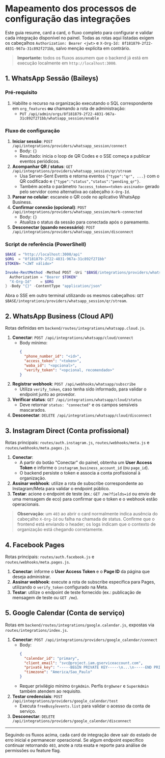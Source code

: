 # Mapeamento dos processos de configuração das integrações

Este guia resume, card a card, o fluxo completo para configurar e validar cada integração disponível no painel. Todas as rotas aqui listadas exigem os cabeçalhos `Authorization: Bearer <jwt>` e `X-Org-Id: 8f181879-2f22-4831-967a-31c892f271bb`, salvo menção explícita em contrário.

> **Importante:** todos os fluxos assumem que o backend já está em execução localmente em `http://localhost:3000`.

## 1. WhatsApp Sessão (Baileys)

### Pré-requisito

1. Habilite o recurso na organização executando o SQL correspondente em `org_features` **ou** chamando a rota de administração:
   - `PUT /api/admin/orgs/8f181879-2f22-4831-967a-31c892f271bb/whatsapp_session/enable`

### Fluxo de configuração

1. **Iniciar sessão**: `POST /api/integrations/providers/whatsapp_session/connect`
   - Body: `{}`
   - Resultado: inicia o loop de QR Codes e o SSE começa a publicar eventos periódicos.
2. **Acompanhar QR / status**: `GET /api/integrations/providers/whatsapp_session/qr/stream`
   - Usa Server-Sent Events e retorna eventos `{"type":"qr", ...}` com o QR codificado e `{"type":"status","status":"pending_qr"}`.
   - Também aceita o parâmetro `?access_token=<token-assinado>` gerado pelo servidor como alternativa ao cabeçalho `X-Org-Id`.
3. **Parear no celular**: escaneie o QR code no aplicativo WhatsApp Business.
4. **Confirmar conexão (opcional)**: `POST /api/integrations/providers/whatsapp_session/mark-connected`
   - Body: `{}`
   - Atualiza o status da sessão para conectada após o pareamento.
5. **Desconectar (quando necessário)**: `POST /api/integrations/providers/whatsapp_session/disconnect`

### Script de referência (PowerShell)

```powershell
$BASE = "http://localhost:3000/api"
$ORG  = "8f181879-2f22-4831-967a-31c892f271bb"
$TOKEN= "<JWT válido>"

Invoke-RestMethod -Method POST -Uri "$BASE/integrations/providers/whatsapp_session/connect" -Headers @{
  Authorization = "Bearer $TOKEN"
  "X-Org-Id"    = $ORG
} -Body "{}" -ContentType "application/json"
```

Abra o SSE em outro terminal utilizando os mesmos cabeçalhos: `GET $BASE/integrations/providers/whatsapp_session/qr/stream`.

## 2. WhatsApp Business (Cloud API)

Rotas definidas em `backend/routes/integrations/whatsapp.cloud.js`.

1. **Conectar**: `POST /api/integrations/whatsapp/cloud/connect`
   - Body mínimo:
     ```json
     {
       "phone_number_id": "<id>",
       "access_token": "<token>",
       "waba_id": "<opcional>",
       "verify_token": "<opcional, recomendado>"
     }
     ```
2. **Registrar webhook**: `POST /api/webhooks/whatsapp/subscribe`
   - Utiliza `verify_token`, caso tenha sido informado, para validar o endpoint junto ao provedor.
3. **Verificar status**: `GET /api/integrations/whatsapp/cloud/status`
   - Deve retornar `status: "connected"` e os campos sensíveis mascarados.
4. **Desconectar**: `DELETE /api/integrations/whatsapp/cloud/disconnect`

## 3. Instagram Direct (Conta profissional)

Rotas principais: `routes/auth.instagram.js`, `routes/webhooks/meta.js` e `routes/webhooks/meta.pages.js`.

1. **Conectar**:
   - A partir do botão "Conectar" do painel, obtenha um **User Access Token** e informe o `instagram_business_account_id` (ou `page_id`).
   - O backend persiste o token e associa a conta profissional à organização.
2. **Assinar webhook**: utilize a rota de subscribe correspondente ao Instagram/Meta para validar o endpoint público.
3. **Testar**: acione o endpoint de teste (ex.: `GET /me?fields=id` ou envio de uma mensagem de eco) para confirmar que o token e o webhook estão operacionais.

> **Observação:** um `403` ao abrir o card normalmente indica ausência do cabeçalho `X-Org-Id` ou falha na chamada de status. Confirme que o frontend está enviando o header; os logs indicam que o contexto de organização está chegando corretamente.

## 4. Facebook Pages

Rotas principais: `routes/auth.facebook.js` e `routes/webhooks/meta.pages.js`.

1. **Conectar**: informe o **User Access Token** e o **Page ID** da página que deseja administrar.
2. **Assinar webhook**: execute a rota de subscribe específica para Pages, utilizando o `verify_token` configurado na Meta.
3. **Testar**: utilize o endpoint de teste fornecido (ex.: publicação de mensagem de teste ou `GET /me`).

## 5. Google Calendar (Conta de serviço)

Rotas em `backend/routes/integrations/google.calendar.js`, expostas via `routes/integrations/index.js`.

1. **Conectar**: `POST /api/integrations/providers/google_calendar/connect`
   - Body:
     ```json
     {
       "calendar_id": "primary",
       "client_email": "svc@project.iam.gserviceaccount.com",
       "private_key": "-----BEGIN PRIVATE KEY-----\n...\n-----END PRIVATE KEY-----\n",
       "timezone": "America/Sao_Paulo"
     }
     ```
   - Requer privilégio mínimo `OrgAdmin`. Perfis `OrgOwner` e `SuperAdmin` também atendem ao requisito.
2. **Testar credenciais**: `POST /api/integrations/providers/google_calendar/test`
   - Executa `freeBusy`/`events.list` para validar o acesso da conta de serviço.
3. **Desconectar**: `DELETE /api/integrations/providers/google_calendar/disconnect`

---

Seguindo os fluxos acima, cada card de integração deve sair do estado de erro inicial e permanecer operacional. Se algum endpoint específico continuar retornando `403`, anote a rota exata e reporte para análise de permissões ou feature flag.
